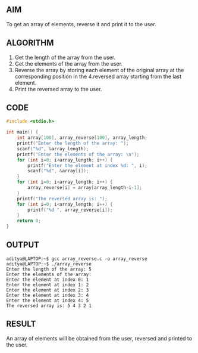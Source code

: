 ## AIM
To get an array of elements, reverse it and print it to the user.

## ALGORITHM
1. Get the length of the array from the user.
2. Get the elements of the array from the user.
3. Reverse the array by storing each element of the original array at the corresponding position in the 4.reversed array starting from the last element.
4. Print the reversed array to the user.

## CODE
```c
#include <stdio.h>

int main() {
    int array[100], array_reverse[100], array_length;
    printf("Enter the length of the array: ");
    scanf("%d", &array_length);
    printf("Enter the elements of the array: \n");
    for (int i=0; i<array_length; i++) {
        printf("Enter the element at index %d: ", i); 
        scanf("%d", &array[i]);
    }
    for (int i=0; i<array_length; i++) {
        array_reverse[i] = array[array_length-i-1];
    }
    printf("The reversed array is: ");
    for (int i=0; i<array_length; i++) {
        printf("%d ", array_reverse[i]);
    }
    return 0;
}
```
## OUTPUT
```
aditya@LAPTOP:~$ gcc array_reverse.c -o array_reverse
aditya@LAPTOP:~$ ./array_reverse
Enter the length of the array: 5
Enter the elements of the array:
Enter the element at index 0: 1
Enter the element at index 1: 2
Enter the element at index 2: 3
Enter the element at index 3: 4
Enter the element at index 4: 5
The reversed array is: 5 4 3 2 1
```

## RESULT
An array of elements will be obtained from the user, reversed and printed to the user.